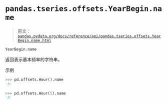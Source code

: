 # `pandas.tseries.offsets.YearBegin.name`

> 原文：[`pandas.pydata.org/docs/reference/api/pandas.tseries.offsets.YearBegin.name.html`](https://pandas.pydata.org/docs/reference/api/pandas.tseries.offsets.YearBegin.name.html)

```py
YearBegin.name
```

返回表示基本频率的字符串。

示例

```py
>>> pd.offsets.Hour().name
'h' 
```

```py
>>> pd.offsets.Hour(5).name
'h' 
```
